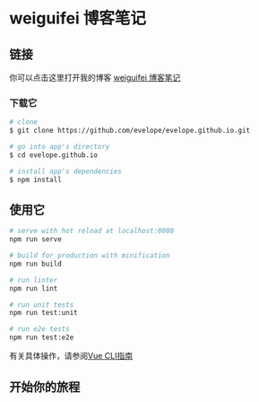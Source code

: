 # weiguifei 博客笔记

## 链接

你可以点击这里打开我的博客 [weiguifei 博客笔记](https://evelope.github.io/dist/)

### 下载它

``` bash
# clone
$ git clone https://github.com/evelope/evelope.github.io.git

# go into app's directory
$ cd evelope.github.io

# install app's dependencies
$ npm install
```

## 使用它

``` bash
# serve with hot reload at localhost:8080
npm run serve

# build for production with minification
npm run build

# run linter
npm run lint

# run unit tests
npm run test:unit

# run e2e tests
npm run test:e2e

```

有关具体操作，请参阅[Vue CLI指南](https://cli.vuejs.org/guide/)

## 开始你的旅程
